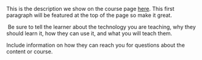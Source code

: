 This is the description we show on the course page [here](https://lab.github.com/gitmusical/notating-with-lilypond). This first paragraph will be featured at the top of the page so make it great.
​

​
Be sure to tell the learner about the technology you are teaching, why they should learn it, how they can use it, and what you will teach them.
​


Include information on how they can reach you for questions about the content or course. 